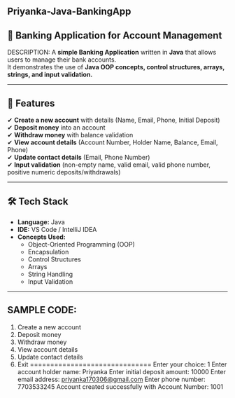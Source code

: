 ## Priyanka-Java-BankingApp  
## 🏦 Banking Application for Account Management  
DESCRIPTION:
A **simple Banking Application** written in **Java** that allows users to manage their bank accounts.  
It demonstrates the use of **Java OOP concepts, control structures, arrays, strings, and input validation.**

---

## 📌 Features  
✔ **Create a new account** with details (Name, Email, Phone, Initial Deposit)  
✔ **Deposit money** into an account  
✔ **Withdraw money** with balance validation  
✔ **View account details** (Account Number, Holder Name, Balance, Email, Phone)  
✔ **Update contact details** (Email, Phone Number)  
✔ **Input validation** (non-empty name, valid email, valid phone number, positive numeric deposits/withdrawals)  

---

## 🛠 Tech Stack  

- **Language:** Java  
- **IDE:** VS Code / IntelliJ IDEA  
- **Concepts Used:**  
  - Object-Oriented Programming (OOP)  
  - Encapsulation  
  - Control Structures  
  - Arrays  
  - String Handling  
  - Input Validation  

---

## SAMPLE CODE:
1. Create a new account
2. Deposit money
3. Withdraw money
4. View account details
5. Update contact details
6. Exit
==============================
Enter your choice: 1
Enter account holder name: Priyanka
Enter initial deposit amount: 10000
Enter email address: priyanka170306@gmail.com
Enter phone number: 7703533245
Account created successfully with Account Number: 1001
